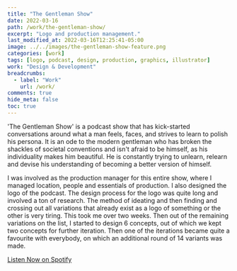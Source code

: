 ```yaml
---
title: "The Gentleman Show"
date: 2022-03-16
path: /work/the-gentleman-show/
excerpt: "Logo and production management."
last_modified_at: 2022-03-16T12:25:41-05:00
image: ../../images/the-gentleman-show-feature.png
categories: [work]
tags: [logo, podcast, design, production, graphics, illustrator]
work: "Design & Development"
breadcrumbs:
  - label: "Work"
    url: /work/
comments: true
hide_meta: false
toc: true
---
```


'The Gentleman Show' is a podcast show that has kick-started conversations around what a man feels, faces, and strives to learn to polish his persona. It is an ode to the modern gentleman who has broken the shackles of societal conventions and isn't afraid to be himself, as his individuality makes him beautiful. He is constantly trying to unlearn, relearn and devise his understanding of becoming a better version of himself.

I was involved as the production manager for this entire show, where I managed location, people and essentials of production. I also designed the logo of the podcast. The design process for the logo was quite long and involved a ton of research. The method of ideating and then finding and crossing out all variations that already exist as a logo of something or the other is very tiring. This took me over two weeks. Then out of the remaining variations on the list, I started to design 6 concepts, out of which we kept two concepts for further iteration. Then one of the iterations became quite a favourite with everybody, on which an additional round of 14 variants was made.

[Listen Now on Spotify](https://open.spotify.com/show/0fpcio0Qo3IxXDE01uWo68?si=5d60b04e165b4567)
